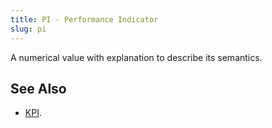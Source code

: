 ```yaml
---
title: PI - Performance Indicator
slug: pi
---
```


A numerical value with explanation to describe its semantics.

## See Also

* [KPI][kpi].

[kpi]: /acronym/kpi/ "KPI"
